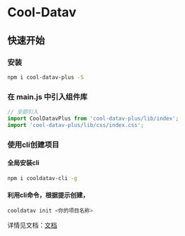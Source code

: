 # Cool-Datav

<!-- <a href="https://www.npmjs.com/package/coolui-scroller"><img src="https://img.shields.io/npm/v/coolui-scroller.svg" alt="Version"></a>&nbsp;
<a href="https://www.npmjs.com/package/coolui-scroller"><img src="https://img.shields.io/npm/l/coolui-scroller.svg" alt="License"></a>&nbsp;
<a href="https://www.npmjs.com/package/coolui-scroller"><img src="https://img.shields.io/npm/dt/coolui-scroller" alt="Download"></a>&nbsp;
<a href="https://github.com/wzs28150/coolui-scroller"><img src="https://img.shields.io/github/stars/wzs28150/coolui-scroller?style=social" alt="Stars"></a> -->

## 快速开始

### 安装

```sh
npm i cool-datav-plus -S
```

### 在 main.js 中引入组件库

```js
// 全部引入
import CoolDatavPlus from 'cool-datav-plus/lib/index';
import 'cool-datav-plus/lib/css/index.css';
```

### 使用cli创建项目

#### 全局安装cli
```sh
npm i cooldatav-cli -g
```
#### 利用cli命令，根据提示创建，
```sh
cooldatav init <你的项目名称>
```
详情见文档：[文档](wzs28150.github.io/cool-data/docs/)
